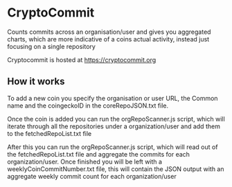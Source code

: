 # CryptoCommit
Counts commits across an organisation/user and gives you aggregated charts, which are more indicative of a coins actual activity,
instead just focusing on a single repository 

Cryptocommit is hosted at https://cryptocommit.org

## How it works 

To add a new coin you specify the organisation or user URL, the Common name and the coingeckoID in the coreRepoJSON.txt file.

Once the coin is added you can run the orgRepoScanner.js script, which will iterate through all the repositories under a organization/user
and add them to the fetchedRepoList.txt file

After this you can run the orgRepoScanner.js script, which will read out of the fetchedRepoList.txt file and aggregate the commits for each
organization/user. Once finished you will be left with a weeklyCoinCommitNumber.txt file, this will contain the JSON output with an aggregate weekly
commit count for each organization/user